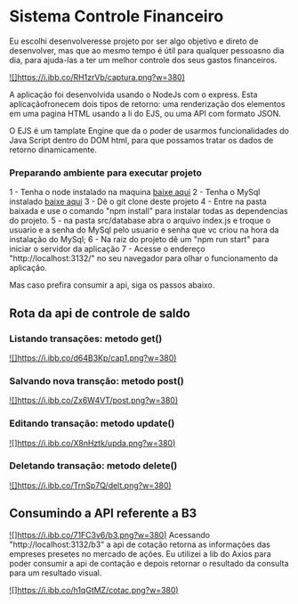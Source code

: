 # Sistema Controle Financeiro
Eu escolhi desenvolveresse projeto por ser algo objetivo e direto de desenvolver, mas que ao mesmo tempo é útil para qualquer pessoasno dia dia, para ajuda-las a ter um melhor controle dos seus gastos financeiros.

[![]https://i.ibb.co/RH1zrVb/captura.png?w=380)]()

A aplicação foi desenvolvida usando o NodeJs com o express.
Esta aplicaçãofronecem dois tipos de retorno: uma renderização dos elementos em uma pagina HTML usando a li do EJS, ou uma API com formato JSON.

O EJS é um tamplate Engine que da o poder de usarmos funcionalidades do Java Script dentro do DOM html, para que possamos tratar os dados de retorno dinamicamente.

### Preparando ambiente para executar projeto
1 - Tenha o node instalado na maquina [baixe aqui](https://nodejs.org/en/download/)
2 - Tenha o MySql instalado [baixe aqui](https://www.mysql.com/downloads/)
3 - Dê o git clone deste projeto
4 - Entre na pasta baixada e use o comando "npm install" para instalar todas as dependencias do projeto.
5 - na pasta src/database abra o arquivo index.js e troque o usuario e a senha do MySql pelo usuario e senha que vc criou na hora da instalação do MySql;
6 - Na raiz do projeto dê um "npm run start" para iniciar o servidor da aplicação
7 - Acesse o endereço "http://localhost:3132/" no seu navegador para olhar o funcionamento da aplicação.

Mas caso prefira consumir a api, siga os passos abaixo.

## Rota da api de controle de saldo

### Listando transações: metodo get()
[![]https://i.ibb.co/d64B3Kp/cap1.png?w=380)]()

### Salvando nova transção: metodo post()
[![]https://i.ibb.co/Zx6W4VT/post.png?w=380)]()

### Editando transação: metodo update()
[![]https://i.ibb.co/X8nHztk/upda.png?w=380)]()

### Deletando transação: metodo delete()
[![]https://i.ibb.co/TrnSp7Q/delt.png?w=380)]()


## Consumindo a API referente a B3
[![]https://i.ibb.co/71FC3v6/b3.png?w=380)]()
Acessando "http://localhost:3132/b3" a api de cotação retorna as informações das empreses presetes no mercado de ações.
Eu utilizei a lib do Axios para poder consumir a api de contação e depois retornar o resultado da consulta para um resultado visual.

[![]https://i.ibb.co/h1qGtMZ/cotac.png?w=380)]()
